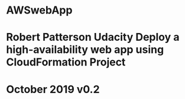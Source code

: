 # AWSwebApp
# Robert Patterson Udacity Deploy a high-availability web app using CloudFormation Project
# October 2019 v0.2
